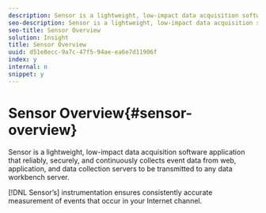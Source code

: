 ```yaml
---
description: Sensor is a lightweight, low-impact data acquisition software application that reliably, securely, and continuously collects event data from web, application, and data collection servers to be transmitted to any data workbench server.
seo-description: Sensor is a lightweight, low-impact data acquisition software application that reliably, securely, and continuously collects event data from web, application, and data collection servers to be transmitted to any data workbench server.
seo-title: Sensor Overview
solution: Insight
title: Sensor Overview
uuid: d51e8ecc-9a7c-47f5-94ae-ea6e7d11906f
index: y
internal: n
snippet: y
---
```


# Sensor Overview{#sensor-overview}

Sensor is a lightweight, low-impact data acquisition software application that reliably, securely, and continuously collects event data from web, application, and data collection servers to be transmitted to any data workbench server.

 [!DNL Sensor’s] instrumentation ensures consistently accurate measurement of events that occur in your Internet channel. 
